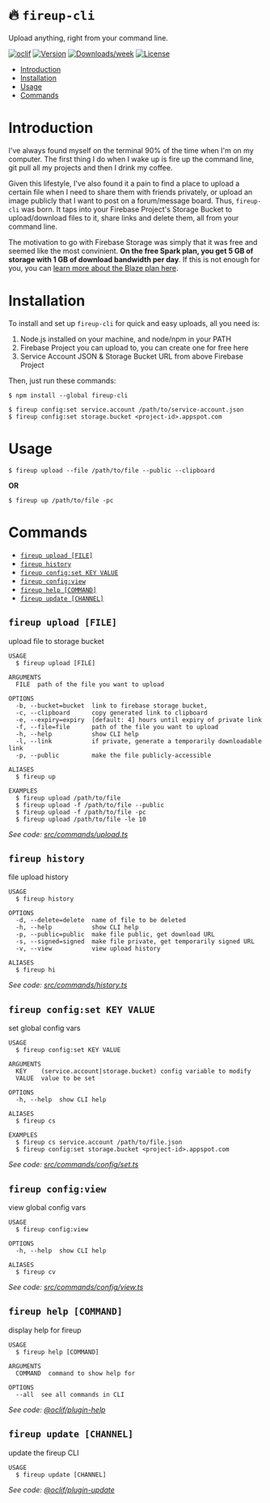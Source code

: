 # 🔥 `fireup-cli`

Upload anything, right from your command line.

[![oclif](https://img.shields.io/badge/cli-oclif-brightgreen.svg)](https://oclif.io)
[![Version](https://img.shields.io/npm/v/fireup-cli.svg)](https://npmjs.org/package/fireup-cli)
[![Downloads/week](https://img.shields.io/npm/dw/fireup-cli.svg)](https://npmjs.org/package/fireup-cli)
[![License](https://img.shields.io/npm/l/fireup-cli.svg)](https://github.com/AmruthPillai/fireup-cli/blob/master/package.json)

- [Introduction](#introduction)
- [Installation](#installation)
- [Usage](#usage)
- [Commands](#commands)

# Introduction

I've always found myself on the terminal 90% of the time when I'm on my computer. The first thing I do when I wake up is fire up the command line, git pull all my projects and then I drink my coffee.

Given this lifestyle, I've also found it a pain to find a place to upload a certain file when I need to share them with friends privately, or upload an image publicly that I want to post on a forum/message board. Thus, `fireup-cli` was born. It taps into your Firebase Project's Storage Bucket to upload/download files to it, share links and delete them, all from your command line.

The motivation to go with Firebase Storage was simply that it was free and seemed like the most convinient. **On the free Spark plan, you get 5 GB of storage with 1 GB of download bandwidth per day**. If this is not enough for you, you can [learn more about the Blaze plan here](https://firebase.google.com/pricing#storage).

# Installation

To install and set up `fireup-cli` for quick and easy uploads, all you need is:

1. Node.js installed on your machine, and node/npm in your PATH
2. Firebase Project you can upload to, you can create one for free here
3. Service Account JSON & Storage Bucket URL from above Firebase Project

Then, just run these commands:

```sh-session
$ npm install --global fireup-cli

$ fireup config:set service.account /path/to/service-account.json
$ fireup config:set storage.bucket <project-id>.appspot.com
```

# Usage

```sh-session
$ fireup upload --file /path/to/file --public --clipboard
```

**OR**

```sh-session
$ fireup up /path/to/file -pc
```

# Commands

<!-- commands -->

- [`fireup upload [FILE]`](#fireup-upload-file)
- [`fireup history`](#fireup-history)
- [`fireup config:set KEY VALUE`](#fireup-configset-key-value)
- [`fireup config:view`](#fireup-configview)
- [`fireup help [COMMAND]`](#fireup-help-command)
- [`fireup update [CHANNEL]`](#fireup-update-channel)

## `fireup upload [FILE]`

upload file to storage bucket

```
USAGE
  $ fireup upload [FILE]

ARGUMENTS
  FILE  path of the file you want to upload

OPTIONS
  -b, --bucket=bucket  link to firebase storage bucket,
  -c, --clipboard      copy generated link to clipboard
  -e, --expiry=expiry  [default: 4] hours until expiry of private link
  -f, --file=file      path of the file you want to upload
  -h, --help           show CLI help
  -l, --link           if private, generate a temporarily downloadable link
  -p, --public         make the file publicly-accessible

ALIASES
  $ fireup up

EXAMPLES
  $ fireup upload /path/to/file
  $ fireup upload -f /path/to/file --public
  $ fireup upload -f /path/to/file -pc
  $ fireup upload /path/to/file -le 10
```

_See code: [src/commands/upload.ts](https://github.com/AmruthPillai/fireup-cli/blob/v0.0.4/src/commands/upload.ts)_

## `fireup history`

file upload history

```
USAGE
  $ fireup history

OPTIONS
  -d, --delete=delete  name of file to be deleted
  -h, --help           show CLI help
  -p, --public=public  make file public, get download URL
  -s, --signed=signed  make file private, get temporarily signed URL
  -v, --view           view upload history

ALIASES
  $ fireup hi
```

_See code: [src/commands/history.ts](https://github.com/AmruthPillai/fireup-cli/blob/v0.0.4/src/commands/history.ts)_

## `fireup config:set KEY VALUE`

set global config vars

```
USAGE
  $ fireup config:set KEY VALUE

ARGUMENTS
  KEY    (service.account|storage.bucket) config variable to modify
  VALUE  value to be set

OPTIONS
  -h, --help  show CLI help

ALIASES
  $ fireup cs

EXAMPLES
  $ fireup cs service.account /path/to/file.json
  $ fireup config:set storage.bucket <project-id>.appspot.com
```

_See code: [src/commands/config/set.ts](https://github.com/AmruthPillai/fireup-cli/blob/v0.0.4/src/commands/config/set.ts)_

## `fireup config:view`

view global config vars

```
USAGE
  $ fireup config:view

OPTIONS
  -h, --help  show CLI help

ALIASES
  $ fireup cv
```

_See code: [src/commands/config/view.ts](https://github.com/AmruthPillai/fireup-cli/blob/v0.0.4/src/commands/config/view.ts)_

## `fireup help [COMMAND]`

display help for fireup

```
USAGE
  $ fireup help [COMMAND]

ARGUMENTS
  COMMAND  command to show help for

OPTIONS
  --all  see all commands in CLI
```

_See code: [@oclif/plugin-help](https://github.com/oclif/plugin-help/blob/v2.2.3/src/commands/help.ts)_

## `fireup update [CHANNEL]`

update the fireup CLI

```
USAGE
  $ fireup update [CHANNEL]
```

_See code: [@oclif/plugin-update](https://github.com/oclif/plugin-update/blob/v1.3.9/src/commands/update.ts)_

<!-- commandsstop -->
